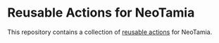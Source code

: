 # Reusable Actions for NeoTamia

This repository contains a collection of [reusable actions](https://docs.github.com/en/actions/using-workflows/reusing-workflows) for NeoTamia.

